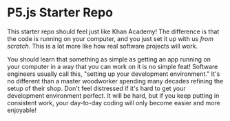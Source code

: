 # P5.js Starter Repo

This starter repo should feel just like Khan Academy! The difference is that the
code is running on your computer, and you just set it up with us _from scratch._
This is a lot more like how real software projects will work.

You should learn that something as simple as getting an app running on your
computer in a way that you can work on it is no simple feat! Software engineers
usually call this, "setting up your development environment." It's no different
than a master woodworker spending many decades refining the setup of their shop.
Don't feel distressed if it's hard to get your development environment perfect.
It will be hard, but if you keep putting in consistent work, your day-to-day
coding will only become easier and more enjoyable!

